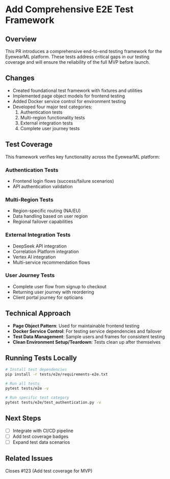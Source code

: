 # Add Comprehensive E2E Test Framework

## Overview

This PR introduces a comprehensive end-to-end testing framework for the EyewearML platform. These tests address critical gaps in our testing coverage and will ensure the reliability of the full MVP before launch.

## Changes

- Created foundational test framework with fixtures and utilities
- Implemented page object models for frontend testing
- Added Docker service control for environment testing
- Developed four major test categories:
  1. Authentication tests
  2. Multi-region functionality tests
  3. External integration tests
  4. Complete user journey tests

## Test Coverage

This framework verifies key functionality across the EyewearML platform:

### Authentication Tests
- Frontend login flows (success/failure scenarios)
- API authentication validation

### Multi-Region Tests
- Region-specific routing (NA/EU)
- Data handling based on user region
- Regional failover capabilities

### External Integration Tests
- DeepSeek API integration
- Correlation Platform integration
- Vertex AI integration
- Multi-service recommendation flows

### User Journey Tests
- Complete user flow from signup to checkout
- Returning user journey with reordering
- Client portal journey for opticians

## Technical Approach

- **Page Object Pattern**: Used for maintainable frontend testing
- **Docker Service Control**: For testing service dependencies and failover
- **Test Data Management**: Sample users and frames for consistent testing
- **Clean Environment Setup/Teardown**: Tests clean up after themselves

## Running Tests Locally

```bash
# Install test dependencies
pip install -r tests/e2e/requirements-e2e.txt

# Run all tests
pytest tests/e2e -v

# Run specific test category
pytest tests/e2e/test_authentication.py -v
```

## Next Steps

- [ ] Integrate with CI/CD pipeline
- [ ] Add test coverage badges
- [ ] Expand test data scenarios

## Related Issues

Closes #123 (Add test coverage for MVP)
